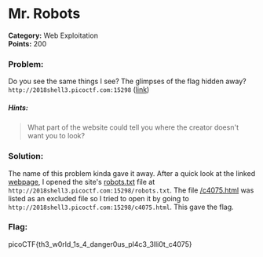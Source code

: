 # Mr. Robots
__Category:__ Web Exploitation  
__Points:__ 200

### Problem:

Do you see the same things I see? The glimpses of the flag hidden away? `http://2018shell3.picoctf.com:15298` ([link](http://2018shell3.picoctf.com:15298/))

##### Hints:
> What part of the website could tell you where the creator doesn't want you to look?

### Solution:

The name of this problem kinda gave it away. After a quick look at the linked [webpage](index.html), I opened the site's [robots.txt](robots.txt) file at `http://2018shell3.picoctf.com:15298/robots.txt`. The file [/c4075.html](c4075.html) was listed as an excluded file so I tried to open it by going to `http://2018shell3.picoctf.com:15298/c4075.html`. This gave the flag.

### Flag:

picoCTF{th3_w0rld_1s_4_danger0us_pl4c3_3lli0t_c4075}

